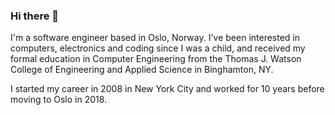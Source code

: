 ### Hi there 👋

I'm a software engineer based in Oslo, Norway. I've been interested in computers, electronics and coding since I was a child, and received my formal education in Computer Engineering from the Thomas J. Watson College of Engineering and Applied Science in Binghamton, NY.

I started my career in 2008 in New York City and worked for 10 years before moving to Oslo in 2018.

<!--
**ianrobrien/ianrobrien** is a ✨ _special_ ✨ repository because its `README.md` (this file) appears on your GitHub profile.

Here are some ideas to get you started:

- 🔭 I’m currently working on ...
- 🌱 I’m currently learning ...
- 👯 I’m looking to collaborate on ...
- 🤔 I’m looking for help with ...
- 💬 Ask me about ...
- 📫 How to reach me: ...
- 😄 Pronouns: ...
- ⚡ Fun fact: ...
-->
